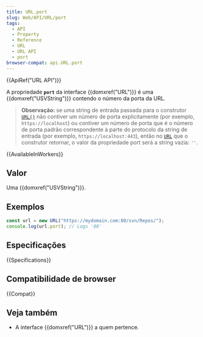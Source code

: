 ```yaml
---
title: URL.port
slug: Web/API/URL/port
tags:
  - API
  - Property
  - Reference
  - URL
  - URL API
  - port
browser-compat: api.URL.port
---
```


{{ApiRef("URL API")}}

A propriedade **`port`** da interface {{domxref("URL")}} é uma {{domxref("USVString")}} contendo o número da porta da URL.

> **Observação:** se uma string de entrada passada para o construtor [`URL()`](/pt-BR/docs/Web/API/URL/URL) não contiver um número de porta explicitamente (por exemplo, ` https://localhost`) ou contiver um número de porta que é o número de porta padrão correspondente à parte do protocolo da string de entrada (por exemplo, `https://localhost:443`), então no [`URL`](/pt-BR/docs/Web/API/URL) que o construtor retornar, o valor da propriedade port será a string vazia: `''`.

{{AvailableInWorkers}}

## Valor

Uma {{domxref("USVString")}}.

## Exemplos

```js
const url = new URL("https://mydomain.com:80/svn/Repos/");
console.log(url.port); // Logs '80'
```

## Especificações

{{Specifications}}

## Compatibilidade de browser

{{Compat}}

## Veja também

- A interface {{domxref("URL")}} a quem pertence.
